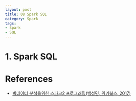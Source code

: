 ```yaml
---
layout: post
title: 08 Spark SQL
category: Spark
tags:
- Spark
- SQL
---
```

# 1. Spark SQL

# References
- [빅데이터 분석을위한 스파크2 프로그래밍(백성민, 위키북스, 2017)](http://wikibook.co.kr/spark/)